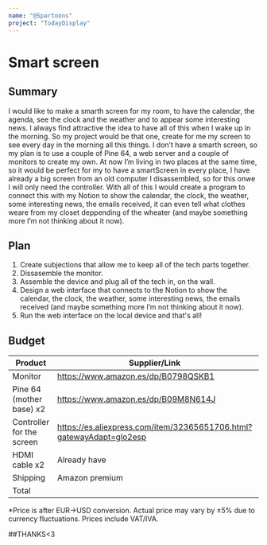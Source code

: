 ```yaml
---
name: "@Spartoons"
project: "TodayDisplay"
---
```


# Smart screen

## Summary

I would like to make a smarth screen for my room, to have the calendar, the agenda, see the clock and the weather and to appear some interesting news. I always find attractive the idea to have all of this when I wake up in the morning. So my project would be that one, create for me my screen to see every day in the morning all this things. I don’t have a smarth screen, so my plan is to use a couple of Pine 64, a web server and a couple of monitors to create my own. At now I’m living in two places at the same time, so it would be perfect for my to have a smartScreen in every place, I have already a big screen from an old computer I disassembled, so for this onwe I will only need the controller. With all of this I would create a program to connect this with my Notion to show the calendar, the clock, the weather, some interesting news, the emails received, it can even tell what clothes weare from my closet deppending of the wheater (and maybe something more I’m not thinking about it now).

## Plan

1. Create subjections that allow me to keep all of the tech parts together.
2. Dissasemble the monitor.
3. Assemble the device and plug all of the tech in, on the wall.
4. Design a web interface that connects to the Notion to show the calendar, the clock, the weather, some interesting news, the emails received (and maybe something more I’m not thinking about it now).
5. Run the web interface on the local device and that's all!

## Budget

| Product         | Supplier/Link                         | Cost*   |
| --------------- | ------------------------------------- | ------ |
| Monitor         | https://www.amazon.es/dp/B0798QSKB1   | $113,71|
| Pine 64 (mother base) x2 | https://www.amazon.es/dp/B09M8N614J  | $105.10 |
| Controller for the screen | https://es.aliexpress.com/item/32365651706.html?gatewayAdapt=glo2esp  | $37.90 |
| HDMI cable x2 | Already have | $00,00 |
| Shipping | Amazon premium  | $00,00 |
| Total           |                                       | $256.71 |

*Price is after EUR->USD conversion. Actual price may vary by ±5% due to currency fluctuations. Prices include VAT/IVA.

##THANKS<3

